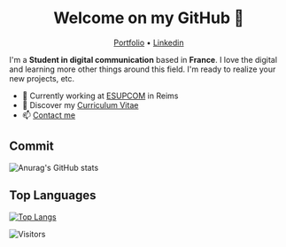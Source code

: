 <h1 align="center">Welcome on my GitHub 👋</h1>

<p align="center">
  <a href="https://antoinegandelin.github.io/portfolio/">Portfolio</a> •
  <a href="https://www.linkedin.com/in/antoine-gandelin-11a755209/">Linkedin</a>
</p>

I'm a __Student in digital communication__ based in __France__. I love the digital and learning more other things around this field. I'm ready to realize your new projects, etc.

* 💼 Currently working at [ESUPCOM](https://www.esupcom.com/) in Reims <br/>
* 🔖 Discover my [Curriculum Vitae](https://antoinegandelin.github.io/portfolio/ressources/cv_antoine_gandelin.pdf)<br/>
* 📫 [Contact me](mailto:antoine.gandelin@gmail.com)


## Commit

![Anurag's GitHub stats](https://github-readme-stats.vercel.app/api?username=AntoineGandelin&show_icons=true&theme=radical)


## Top Languages

[![Top Langs](https://github-readme-stats.vercel.app/api/top-langs/?username=AntoineGandelin&langs_count=8)](https://github.com/anuraghazra/github-readme-stats)



![Visitors](https://visitor-badge.laobi.icu/badge?page_id=AntoineGandelin.AntoineGandelin)
